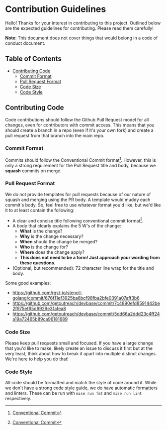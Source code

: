 # Contribution Guidelines

Hello! Thanks for your interest in contributing to this project.
Outlined below are the expected guidelines for contributing. Please read
them carefully!

**Note**: This document does not cover things that would belong in a
code of conduct document.

## Table of Contents

<!-- go run sigs.k8s.io/mdtoc@latest --inplace --max-depth=5 CONTRIBUTING.md -->
<!-- toc -->
- [Contributing Code](#contributing-code)
  - [Commit Format](#commit-format)
  - [Pull Request Format](#pull-request-format)
  - [Code Size](#code-size)
  - [Code Style](#code-style)
<!-- /toc -->

## Contributing Code

Code contributions should follow the Github Pull Request model for all
changes, even for contributors with commit access. This means that you
should create a branch in a repo (even if it's your own fork) and create
a pull request from that branch into the main repo.

### Commit Format

Commits should follow the Conventional Commit format[^1]. However,
this is only a strong requirement for the Pull Request title and body,
because we **squash** commits on merge.

### Pull Request Format

We do not provide templates for pull requests because of our nature of
squash and merging using the PR body. A template would muddy each
commit's body. So, feel free to use whatever format you'd like, but we'd
like it to at least contain the following:

- A clear and concise title following conventional commit format[^1]
- A body that clearly explains the 5 W's of the change:
  - **What** is the change?
  - **Why** is the change necessary?
  - **When** should the change be merged?
  - **Who** is the change for?
  - **Where** does the change apply?
  - **This does not need to be a form! Just approach your wording from
    these questions.**
- (Optional, but recommended): 72 character line wrap for the title and
  body.

Some good examples:

- <https://github.com/rgst-io/stencil-golang/commit/676f11ef3925ba6bcf98fba2bfe0391a07aff3b6>
- <https://github.com/getoutreach/devbase/commit/7c4890efd8591442be2f975ef65d6929e31afea8>
- <https://github.com/getoutreach/devbase/commit/5dd66a2ddd23c4ff24a19a72465b89ca96181689>

### Code Size

Please keep pull requests small and focused. If you have a large change
that you'd like to make, likely create an issue to discuss it first but
at the very least, think about how to break it apart into multiple
distinct changes. We're here to help you do that!

### Code Style

All code should be formatted and match the style of code around it.
While we don't have a strong code style guide, we do have automatic
formatters and linters. These can be run with `mise run fmt` and `mise
run lint` respectively.

[^1]: [Conventional Commit](https://www.conventionalcommits.org/en/v1.0.0)
